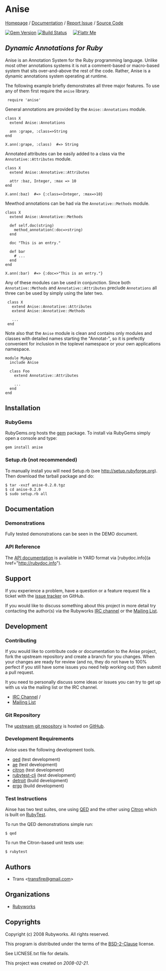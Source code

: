 # Anise

[Homepage](http://rubyworks.github.com/anise) /
[Documentation](http://rubydoc.info/gems/anise) /
[Report Issue](http://github.com/rubyworks/anise/issues) /
[Source Code](http://github.com/rubyworks/anise)

[![Gem Version](https://badge.fury.io/rb/anise.png)](http://badge.fury.io/rb/anise)
[![Build Status](https://secure.travis-ci.org/rubyworks/anise.png)](http://travis-ci.org/rubyworks/anise) &nbsp; &nbsp;
[![Flattr Me](http://api.flattr.com/button/flattr-badge-large.png)](http://flattr.com/thing/324911/Rubyworks-Ruby-Development-Fund)


## *Dynamic Annotations for Ruby*

Anise is an Annotation System for the Ruby programming language.
Unlike most other annotations systems it is not a comment-based or
macro-based system that sits over-and-above the rest of the code.
Rather, Anise is a dynamic annotations system operating at runtime.

The following example briefly demonstrates all three major features. To use
any of them first require the `anise` library.

     require 'anise'

General annotations are provided by the `Anise::Annotations` module.

    class X
      extend Anise::Annotations

      ann :grape, :class=>String
    end

    X.ann(:grape, :class)  #=> String

Annotated attributes can be easily added to a class via the `Annotative::Attributes`
module.

    class X
      extend Anise::Annotative::Attributes

      attr :baz, Integer, :max => 10
    end

    X.ann(:baz)  #=> {:class=>Integer, :max=>10}

Mewthod annotations can be had via the `Annotative::Methods` module.

    class X
      extend Anise::Annotative::Methods

      def self.doc(string)
        method_annotation(:doc=>string)
      end

      doc "This is an entry."

      def bar
        # ...
      end
    end

    X.ann(:bar)  #=> {:doc=>"This is an entry."}

Any of these modules can be used in conjunction. Since both `Annotative::Methods`
and `Annotative::Attributes` preclude `Annotations` all three can be used by simply
using the later two.

     class X
       extend Anise::Annotative::Attributes
       extend Anise::Annotative::Methods

       ...
     end

Note also that the `Anise` module is clean and contains only modules and classes
with detailed names starting the "Annotat-", so it is prefectly convenient for
inclusion in the toplevel namespace or your own applications namespace.

    module MyApp
      include Anise

      class Foo
        extend Annotative::Attributes

        ...
      end
    end


## Installation

### RubyGems

RubyGems.org hosts the [gem](http://rubygems.org/gems/anise) package.
To install via RubyGems simply open a console and type:

    gem install anise

### Setup.rb (not recommended)

To manually install you will need Setup.rb (see http://setup.rubyforge.org).
Then download the tarball package and do:

    $ tar -xvzf anise-0.2.0.tgz
    $ cd anise-0.2.0
    $ sudo setup.rb all


## Documentation

### Demonstrations

Fully tested demonstrations can be seen in the DEMO document.

### API Reference

The [API documentation](http://rubydoc.info/gems/anise/frames) is available 
in YARD format via [rubydoc.info](a href="http://rubydoc.info").


## Support

If you experience a problem, have a question or a feature request file a ticket
with the [issue tracker](http://github.com/rubyworks/anise/issues) on GitHub.

If you would like to discuss something about this project in more detail try
contacting the author(s) via the Rubyworks [IRC channel](http://chat.us.freenode.net/rubyworks)
or the [Mailing List](http://groups.google.com/groups/rubyworks-mailinglist).


## Development

### Contributing

If you would like to contribute code or documentation to the Anise project, fork
the upstream repository and create a branch for you changes. When your changes are
ready for review (and no, they do not have to 100% perfect if you still have some
issues you need help working out) then submit a pull request.

It you need to personally discuss some ideas or issues you can try to get up with
us via the mailing list or the IRC channel.

* [IRC Channel](irc://irc.freenode.net/rubyworks) /
* [Mailing List](http://googlegroups.com/group/rubyworks-mailinglist)

### Git Repository

The [upstream git repository](http://github.com/rubyworks/anise.git) is 
hosted on [GitHub](http://github.com/rubyworks/anise).

### Development Requirements

Anise uses the following development tools.

* [qed](http://rubyworks.github.com/qed) (test development)
* [ae](http://rubyworks.github.com/ae) (test development)
* [citron](http://rubyworks.github.com/citron) (test development)
* [rubytest-cli](http://rubyworks.github.com/rubytest-cli) (test development)
* [detroit](http://rubyworks.github.com/detroit) (build development)
* [ergo](http://rubyworks.github.com/ergo) (build development)

### Test Instructions

Ainse has two test suites, one using [QED](http://rubyworks.github.com/qed) and
the other using [Citron](http://rubyworks.github.com/citron) which is built on
[RubyTest](http://rubyworks.github.com/rubytest).

To run the QED demonstrations simple run:

    $ qed

To run the Citron-based unit tests use:

    $ rubytest


## Authors

* Trans &lt;[transfire@gmail.com](mailto:transfire@gmail.com)&gt;


## Organizations

* [Rubyworks](http://rubyworks.github.com)


## Copyrights

Copyright (c) 2008 Rubyworks. All rights reserved.

This program is distributed under the terms of the
[BSD-2-Clause](http://www.spdx.org/licenses/BSD-2-Clause) license.

See LICNESE.txt file for details.

This project was created on *2008-02-21*.
